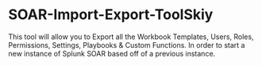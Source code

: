 # SOAR-Import-Export-ToolSkiy
This tool will allow you to Export all the Workbook Templates, Users, Roles, Permissions, Settings, Playbooks &amp; Custom Functions. In order to start a new instance of Splunk SOAR based off of a previous instance.
